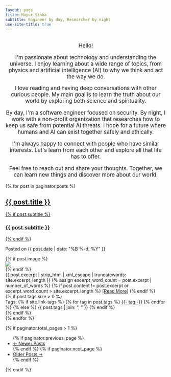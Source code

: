 ```yaml
---
layout: page
title: Mayur Sinha
subtitle: Engineer by day, Researcher by night
use-site-title: true
---
```


<!-- Personal intro -->
<div style="text-align: center; font-size: 1.2em; margin-top: 2em;">
  <p>Hello!</p>
  <p>I'm passionate about technology and understanding the universe. I enjoy learning about a wide range of topics, from physics and artificial intelligence (AI) to why we think and act the way we do.</p>
  <p>I love reading and having deep conversations with other curious people. My main goal is to learn the truth about our world by exploring both science and spirituality.</p>
  <p>By day, I'm a software engineer focused on security. By night, I work with a non-profit organization that researches how to keep us safe from potential AI threats. I hope for a future where humans and AI can exist together safely and ethically.</p>
  <p>I'm always happy to connect with people who have similar interests. Let's learn from each other and explore all that life has to offer.</p>
  <p>Feel free to reach out and share your thoughts. Together, we can learn new things and discover more about our world.</p>
</div>

<!-- Blog listing -->
<div class="posts-list">
  {% for post in paginator.posts %}
  <article class="post-preview">
    <a href="{{ post.url | prepend: site.baseurl }}">
      <h2 class="post-title">{{ post.title }}</h2>
      {% if post.subtitle %}
      <h3 class="post-subtitle">
        {{ post.subtitle }}
      </h3>
      {% endif %}
    </a>
    <p class="post-meta">
      Posted on {{ post.date | date: "%B %-d, %Y" }}
    </p>
    <div class="post-entry-container">
      {% if post.image %}
      <div class="post-image">
        <a href="{{ post.url | prepend: site.baseurl }}">
          <img src="{{ post.image }}">
        </a>
      </div>
      {% endif %}
      <div class="post-entry">
        {{ post.excerpt | strip_html | xml_escape | truncatewords: site.excerpt_length }}
        {% assign excerpt_word_count = post.excerpt | number_of_words %}
        {% if post.content != post.excerpt or excerpt_word_count > site.excerpt_length %}
          <a href="{{ post.url | prepend: site.baseurl }}" class="post-read-more">[Read&nbsp;More]</a>
        {% endif %}
      </div>
    </div>
    {% if post.tags.size > 0 %}
    <div class="blog-tags">
      Tags:
      {% if site.link-tags %}
      {% for tag in post.tags %}
      <a href="{{ site.baseurl }}/tags#{{- tag -}}">{{- tag -}}</a>
      {% endfor %}
      {% else %}
        {{ post.tags | join: ", " }}
      {% endif %}
    </div>
    {% endif %}
   </article>
  {% endfor %}
</div>

{% if paginator.total_pages > 1 %}
<ul class="pager main-pager">
  {% if paginator.previous_page %}
  <li class="previous">
    <a href="{{ paginator.previous_page_path | prepend: site.baseurl | replace: '//', '/' }}">&larr; Newer Posts</a>
  </li>
  {% endif %}
  {% if paginator.next_page %}
  <li class="next">
    <a href="{{ paginator.next_page_path | prepend: site.baseurl | replace: '//', '/' }}">Older Posts &rarr;</a>
  </li>
  {% endif %}
</ul>
{% endif %}